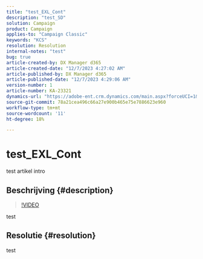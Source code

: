 ```yaml
---
title: "test_EXL_Cont"
description: "test_SD"
solution: Campaign
product: Campaign
applies-to: "Campaign Classic"
keywords: "KCS"
resolution: Resolution
internal-notes: "test"
bug: true
article-created-by: DX Manager d365
article-created-date: "12/7/2023 4:27:02 AM"
article-published-by: DX Manager d365
article-published-date: "12/7/2023 4:29:06 AM"
version-number: 1
article-number: KA-23321
dynamics-url: "https://adobe-ent.crm.dynamics.com/main.aspx?forceUCI=1&pagetype=entityrecord&etn=knowledgearticle&id=7fcca7db-b894-ee11-be37-6045bd006a22"
source-git-commit: 78a21cea496c66a27e900b465e75e7886623e960
workflow-type: tm+mt
source-wordcount: '11'
ht-degree: 18%

---
```


# test_EXL_Cont


test artikel intro

## Beschrijving {#description}



>[!VIDEO](https://video.tv.adobe.com/v/18696?quality=9&amp;learn=on)


test

## Resolutie {#resolution}


test

